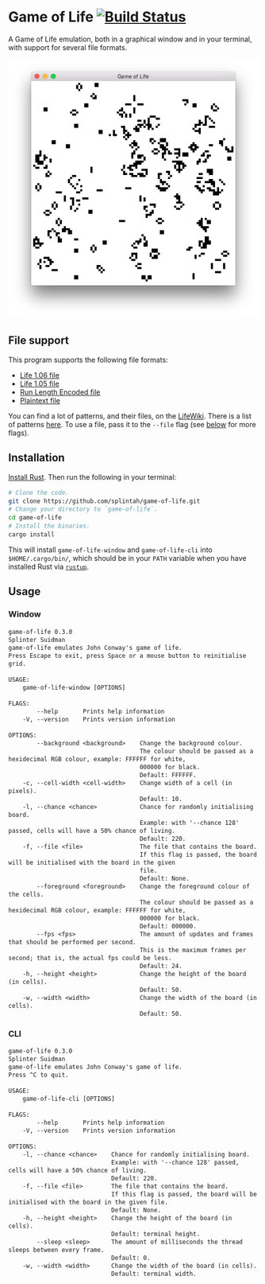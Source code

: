 # Game of Life [![Build Status](https://travis-ci.org/splintah/game-of-life.svg?branch=master)](https://travis-ci.org/splintah/game-of-life)

A Game of Life emulation, both in a graphical window and in your terminal, with support for several file formats.

![Window Demo](./window-demo.png)

## File support

This program supports the following file formats:

- [Life 1.06 file](http://www.conwaylife.com/wiki/Life_1.06)
- [Life 1.05 file](http://www.conwaylife.com/wiki/Life_1.05)
- [Run Length Encoded file](http://www.conwaylife.com/wiki/Run_Length_Encoded)
- [Plaintext file](http://www.conwaylife.com/wiki/Plaintext)

You can find a lot of patterns, and their files, on the [LifeWiki](http://www.conwaylife.com/wiki).
There is a list of patterns [here](http://www.conwaylife.com/wiki/Category:Patterns).
To use a file, pass it to the `--file` flag (see [below](#usage) for more flags).

## Installation

[Install Rust](https://www.rust-lang.org/en-US/). Then run the following in your terminal:

```bash
# Clone the code.
git clone https://github.com/splintah/game-of-life.git
# Change your directory to `game-of-life`.
cd game-of-life
# Install the binaries.
cargo install
```

This will install `game-of-life-window` and `game-of-life-cli` into `$HOME/.cargo/bin/`, which should be in your `PATH` variable when you have installed Rust via [`rustup`](https://rustup.rs).

## Usage

### Window

```text
game-of-life 0.3.0
Splinter Suidman
game-of-life emulates John Conway's game of life.
Press Escape to exit, press Space or a mouse button to reinitialise grid.

USAGE:
    game-of-life-window [OPTIONS]

FLAGS:
        --help       Prints help information
    -V, --version    Prints version information

OPTIONS:
        --background <background>    Change the background colour.
                                     The colour should be passed as a hexidecimal RGB colour, example: FFFFFF for white,
                                     000000 for black.
                                     Default: FFFFFF.
    -c, --cell-width <cell-width>    Change width of a cell (in pixels).
                                     Default: 10.
    -l, --chance <chance>            Chance for randomly initialising board.
                                     Example: with '--chance 128' passed, cells will have a 50% chance of living.
                                     Default: 220.
    -f, --file <file>                The file that contains the board.
                                     If this flag is passed, the board will be initialised with the board in the given
                                     file.
                                     Default: None.
        --foreground <foreground>    Change the foreground colour of the cells.
                                     The colour should be passed as a hexidecimal RGB colour, example: FFFFFF for white,
                                     000000 for black.
                                     Default: 000000.
        --fps <fps>                  The amount of updates and frames that should be performed per second.
                                     This is the maximum frames per second; that is, the actual fps could be less.
                                     Default: 24.
    -h, --height <height>            Change the height of the board (in cells).
                                     Default: 50.
    -w, --width <width>              Change the width of the board (in cells).
                                     Default: 50.
```

### CLI

```text
game-of-life 0.3.0
Splinter Suidman
game-of-life emulates John Conway's game of life.
Press ^C to quit.

USAGE:
    game-of-life-cli [OPTIONS]

FLAGS:
        --help       Prints help information
    -V, --version    Prints version information

OPTIONS:
    -l, --chance <chance>    Chance for randomly initialising board.
                             Example: with '--chance 128' passed, cells will have a 50% chance of living.
                             Default: 220.
    -f, --file <file>        The file that contains the board.
                             If this flag is passed, the board will be initialised with the board in the given file.
                             Default: None.
    -h, --height <height>    Change the height of the board (in cells).
                             Default: terminal height.
        --sleep <sleep>      The amount of milliseconds the thread sleeps between every frame.
                             Default: 0.
    -w, --width <width>      Change the width of the board (in cells).
                             Default: terminal width.
```
